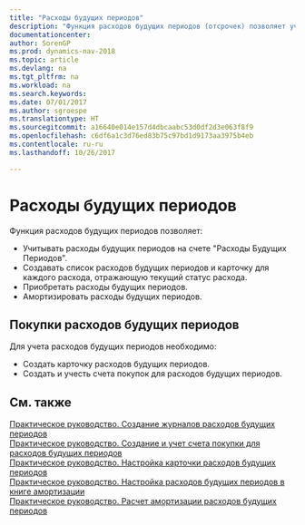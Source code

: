 ```yaml
---
title: "Расходы будущих периодов"
description: "Функция расходов будущих периодов (отсрочек) позволяет учитывать расходы будущих периодов на счете расходов будущих периодов, создавать список расходов будущих периодов и карточку для каждого расхода, чтобы отразить текущий статус расхода, и прочее."
documentationcenter: 
author: SorenGP
ms.prod: dynamics-nav-2018
ms.topic: article
ms.devlang: na
ms.tgt_pltfrm: na
ms.workload: na
ms.search.keywords: 
ms.date: 07/01/2017
ms.author: sgroespe
ms.translationtype: HT
ms.sourcegitcommit: a16640e014e157d4dbcaabc53d0df2d3e063f8f9
ms.openlocfilehash: c6df6a1c3d76ed83b75c97bd1d9173aa3975b4eb
ms.contentlocale: ru-ru
ms.lasthandoff: 10/26/2017

---
```

# <a name="future-expenses-deferrals"></a>Расходы будущих периодов
Функция расходов будущих периодов позволяет:  

- Учитывать расходы будущих периодов на счете "Расходы Будущих Периодов".  
- Создавать список расходов будущих периодов и карточку для каждого расхода, отражающую текущий статус расхода.  
- Приобретать расходы будущих периодов.  
- Амортизировать расходы будущих периодов.  

## <a name="purchase-of-future-period-expenses"></a>Покупки расходов будущих периодов  
Для учета расходов будущих периодов необходимо:  

- Создать карточку расходов будущих периодов.  
- Создать и учесть счета покупок для расходов будущих периодов.  

## <a name="see-also"></a>См. также  
 [Практическое руководство. Создание журналов расходов будущих периодов](how-to-create-future-expense-journals.md)   
 [Практическое руководство. Создание и учет счета покупки для расходов будущих периодов](how-to-create-and-post-a-purchase-invoice-on-a-future-expense.md)   
 [Практическое руководство. Настройка карточки расходов будущих периодов](how-to-set-up-a-future-expense-card.md)   
 [Практическое руководство. Настройка расходов будущих периодов в книге амортизации](how-to-set-up-future-expenses-in-a-depreciation-book.md)   
 [Практическое руководство. Расчет амортизации расходов будущих периодов](how-to-calculate-future-period-expenses-depreciation.md)

